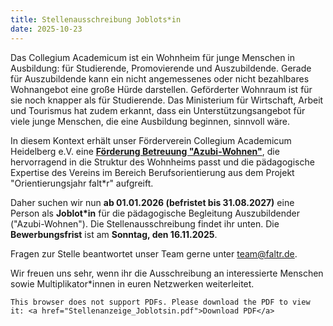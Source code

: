 ```yaml
---
title: Stellenausschreibung Joblots*in
date: 2025-10-23
---
```


Das Collegium Academicum ist ein Wohnheim für junge Menschen in Ausbildung: für Studierende, Promovierende und Auszubildende. Gerade für Auszubildende kann ein nicht angemessenes oder nicht bezahlbares Wohnangebot eine große Hürde darstellen. Geförderter Wohnraum ist für sie noch knapper als für Studierende. Das Ministerium für Wirtschaft, Arbeit und Tourismus hat zudem erkannt, dass ein Unterstützungsangebot für viele junge Menschen, die eine Ausbildung beginnen, sinnvoll wäre.

In diesem Kontext erhält unser Förderverein Collegium Academicum Heidelberg e.V. eine <a href="https://wm.baden-wuerttemberg.de/de/service/foerderprogramme-und-aufrufe/liste-foerderprogramme/foerderung-von-betreuungsangeboten-an-auszubildendenwohnstaetten"><b>Förderung Betreuung "Azubi-Wohnen"</b></a>, die hervorragend in die Struktur des Wohnheims passt und die pädagogische Expertise des Vereins im Bereich Berufsorientierung aus dem Projekt "Orientierungsjahr falt*r" aufgreift.

Daher suchen wir nun <b>ab 01.01.2026 (befristet bis 31.08.2027)</b> eine Person als <b>Joblot*in</b> für die pädagogische Begleitung Auszubildender ("Azubi-Wohnen"). Die Stellenausschreibung findet ihr unten. 
Die <b>Bewerbungsfrist</b> ist am <b>Sonntag, den 16.11.2025</b>.

Fragen zur Stelle beantwortet unser Team gerne unter <a href="mailto:team@faltr.de">team@faltr.de</a>. 

Wir freuen uns sehr, wenn ihr die Ausschreibung an interessierte Menschen sowie Multiplikator*innen in euren Netzwerken weiterleitet.

<object data="Stellenanzeige Joblotsin_2.pdf" type="application/pdf" width="100%" height="100%">


    This browser does not support PDFs. Please download the PDF to view it: <a href="Stellenanzeige_Joblotsin.pdf">Download PDF</a>

</object>
